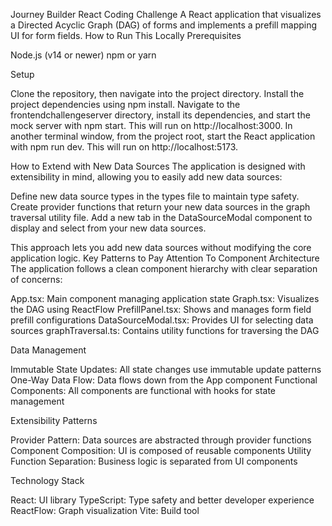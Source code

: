 Journey Builder React Coding Challenge
A React application that visualizes a Directed Acyclic Graph (DAG) of forms and implements a prefill mapping UI for form fields.
How to Run This Locally
Prerequisites

Node.js (v14 or newer)
npm or yarn

Setup

Clone the repository, then navigate into the project directory.
Install the project dependencies using npm install.
Navigate to the frontendchallengeserver directory, install its dependencies, and start the mock server with npm start. This will run on http://localhost:3000.
In another terminal window, from the project root, start the React application with npm run dev. This will run on http://localhost:5173.

How to Extend with New Data Sources
The application is designed with extensibility in mind, allowing you to easily add new data sources:

Define new data source types in the types file to maintain type safety.
Create provider functions that return your new data sources in the graph traversal utility file.
Add a new tab in the DataSourceModal component to display and select from your new data sources.

This approach lets you add new data sources without modifying the core application logic.
Key Patterns to Pay Attention To
Component Architecture
The application follows a clean component hierarchy with clear separation of concerns:

App.tsx: Main component managing application state
Graph.tsx: Visualizes the DAG using ReactFlow
PrefillPanel.tsx: Shows and manages form field prefill configurations
DataSourceModal.tsx: Provides UI for selecting data sources
graphTraversal.ts: Contains utility functions for traversing the DAG

Data Management

Immutable State Updates: All state changes use immutable update patterns
One-Way Data Flow: Data flows down from the App component
Functional Components: All components are functional with hooks for state management

Extensibility Patterns

Provider Pattern: Data sources are abstracted through provider functions
Component Composition: UI is composed of reusable components
Utility Function Separation: Business logic is separated from UI components

Technology Stack

React: UI library
TypeScript: Type safety and better developer experience
ReactFlow: Graph visualization
Vite: Build tool